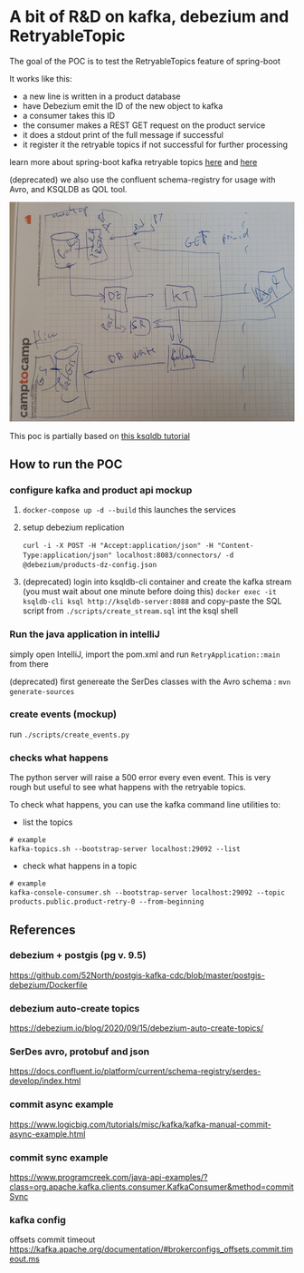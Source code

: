 # A bit of R&D on kafka, debezium and RetryableTopic

The goal of the POC is to test the RetryableTopics feature of spring-boot

It works like this:

- a new line is written in a product database
- have Debezium emit the ID of the new object to kafka
- a consumer takes this ID
- the consumer makes a REST GET request on the product service
- it does a stdout print of the full message if successful
- it register it the retryable topics if not successful for further processing

learn more about spring-boot kafka retryable topics [here](https://docs.spring.io/spring-kafka/api/org/springframework/kafka/retrytopic/RetryTopicConfigurer.html) and [here](https://docs.spring.io/spring-kafka/api/org/springframework/kafka/retrytopic/RetryTopicConfigurer.html)


(deprecated)
we also use the confluent schema-registry for usage with Avro, and KSQLDB as QOL tool.

![schema of the different services working together](./schema.jpeg)

This poc is partially based on [this ksqldb tutorial](https://docs.ksqldb.io/en/latest/tutorials/event-driven-microservice/)

## How to run the POC

### configure kafka and product api mockup

1. `docker-compose up -d --build` this launches the services

2. setup debezium replication

   `curl -i -X POST -H "Accept:application/json" -H "Content-Type:application/json" localhost:8083/connectors/ -d @debezium/products-dz-config.json`

3. (deprecated) login into ksqldb-cli container and create the kafka stream (you must wait about one minute before doing this)
   `docker exec -it ksqldb-cli ksql http://ksqldb-server:8088`
   and copy-paste the SQL script from `./scripts/create_stream.sql` int the ksql shell

### Run the java application in intelliJ

simply open IntelliJ, import the pom.xml and run `RetryApplication::main` from there

(deprecated) first genereate the SerDes classes with the Avro schema : `mvn generate-sources`

### create events (mockup)

run `./scripts/create_events.py`


### checks what happens

The python server will raise a 500 error every even event. This is very rough but useful to see what happens with the retryable topics.

To check what happens, you can use the kafka command line utilities to:

- list the topics

```
# example
kafka-topics.sh --bootstrap-server localhost:29092 --list
```

- check what happens in a topic

```
# example
kafka-console-consumer.sh --bootstrap-server localhost:29092 --topic products.public.product-retry-0 --from-beginning
```


## References

### debezium + postgis (pg v. 9.5)

https://github.com/52North/postgis-kafka-cdc/blob/master/postgis-debezium/Dockerfile

### debezium auto-create topics

https://debezium.io/blog/2020/09/15/debezium-auto-create-topics/

### SerDes avro, protobuf and json

https://docs.confluent.io/platform/current/schema-registry/serdes-develop/index.html

### commit async example

https://www.logicbig.com/tutorials/misc/kafka/kafka-manual-commit-async-example.html

### commit sync example

https://www.programcreek.com/java-api-examples/?class=org.apache.kafka.clients.consumer.KafkaConsumer&method=commitSync

### kafka config

offsets commit timeout
https://kafka.apache.org/documentation/#brokerconfigs_offsets.commit.timeout.ms
